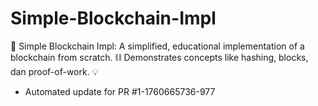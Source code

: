 # Simple-Blockchain-Impl
🔗 Simple Blockchain Impl: A simplified, educational implementation of a blockchain from scratch. ⛓️ Demonstrates concepts like hashing, blocks, dan proof-of-work. 💡


- Automated update for PR #1-1760665736-977